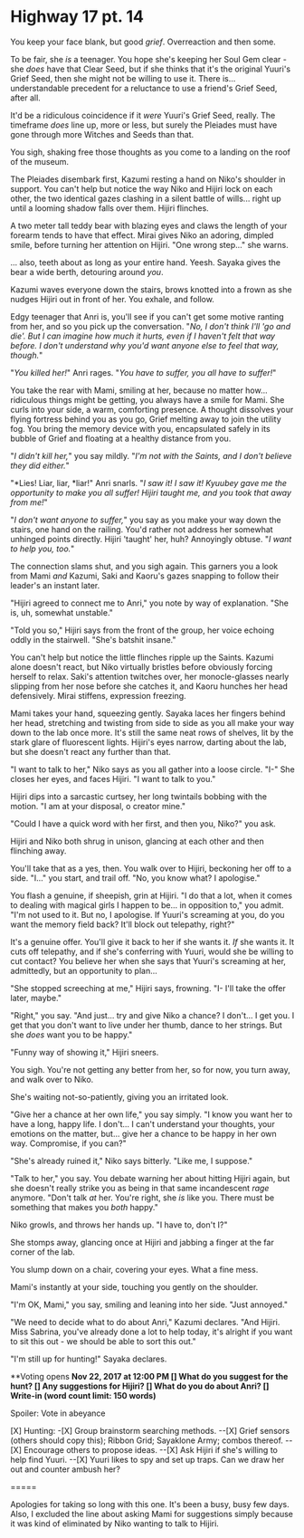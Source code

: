 # Highway 17 pt. 14

You keep your face blank, but good *grief*. Overreaction and then some.

To be fair, she *is* a teenager. You hope she's keeping her Soul Gem clear - she *does* have that Clear Seed, but if she thinks that it's the original Yuuri's Grief Seed, then she might not be willing to use it. There is... understandable precedent for a reluctance to use a friend's Grief Seed, after all.

It'd be a ridiculous coincidence if it *were* Yuuri's Grief Seed, really. The timeframe *does* line up, more or less, but surely the Pleiades must have gone through more Witches and Seeds than that.

You sigh, shaking free those thoughts as you come to a landing on the roof of the museum.

The Pleiades disembark first, Kazumi resting a hand on Niko's shoulder in support. You can't help but notice the way Niko and Hijiri lock on each other, the two identical gazes clashing in a silent battle of wills... right up until a looming shadow falls over them. Hijiri flinches.

A two meter tall teddy bear with blazing eyes and claws the length of your forearm tends to have that effect. Mirai gives Niko an adoring, dimpled smile, before turning her attention on Hijiri. "One wrong step..." she warns.

... also, teeth about as long as your entire hand. Yeesh. Sayaka gives the bear a wide berth, detouring around *you*.

Kazumi waves everyone down the stairs, brows knotted into a frown as she nudges Hijiri out in front of her. You exhale, and follow.

Edgy teenager that Anri is, you'll see if you can't get some motive ranting from her, and so you pick up the conversation. "*No, I don't think I'll 'go and die'. But I can imagine how much it hurts, even if I haven't felt that way before. I don't understand why you'd want anyone else to feel that way, though.*"

"*You *killed* her!*" Anri rages. "*You have to suffer, you *all* have to suffer!*"

You take the rear with Mami, smiling at her, because no matter how\... ridiculous things might be getting, you always have a smile for Mami. She curls into your side, a warm, comforting presence. A thought dissolves your flying fortress behind you as you go, Grief melting away to join the utility fog. You bring the memory device with you, encapsulated safely in its bubble of Grief and floating at a healthy distance from you.

"*I didn't kill her,*" you say mildly. "*I'm not with the Saints, and I don't believe they did either.*"

"\*Lies! Liar, liar, \*liar!" Anri snarls. "*I saw it! I *saw* it! Kyuubey gave me the opportunity to make you all *suffer*! Hijiri taught me, and you took that away from me!*"

"*I don't want anyone to suffer,*" you say as you make your way down the stairs, one hand on the railing. You'd rather not address her somewhat unhinged points directly. Hijiri 'taught' her, huh? Annoyingly obtuse. "*I want to help you, too.*"

The connection slams shut, and you sigh again. This garners you a look from Mami *and* Kazumi, Saki and Kaoru's gazes snapping to follow their leader's an instant later.

"Hijiri agreed to connect me to Anri," you note by way of explanation. "She is, uh, somewhat unstable."

"Told you so," Hijiri says from the front of the group, her voice echoing oddly in the stairwell. "She's batshit insane."

You can't help but notice the little flinches ripple up the Saints. Kazumi alone doesn't react, but Niko virtually bristles before obviously forcing herself to relax. Saki's attention twitches over, her monocle-glasses nearly slipping from her nose before she catches it, and Kaoru hunches her head defensively. Mirai stiffens, expression freezing.

Mami takes your hand, squeezing gently. Sayaka laces her fingers behind her head, stretching and twisting from side to side as you all make your way down to the lab once more. It's still the same neat rows of shelves, lit by the stark glare of fluorescent lights. Hijiri's eyes narrow, darting about the lab, but she doesn't react any further than that.

"I want to talk to her," Niko says as you all gather into a loose circle. "I-" She closes her eyes, and faces Hijiri. "I want to talk to you."

Hijiri dips into a sarcastic curtsey, her long twintails bobbing with the motion. "I am at your disposal, o creator mine."

"Could I have a quick word with her first, and then you, Niko?" you ask.

Hijiri and Niko both shrug in unison, glancing at each other and then flinching away.

You'll take that as a yes, then. You walk over to Hijiri, beckoning her off to a side. "I..." you start, and trail off. "No, you know what? I apologise."

You flash a genuine, if sheepish, grin at Hijiri. "I do that a lot, when it comes to dealing with magical girls I happen to be... in opposition to," you admit. "I'm not used to it. But no, I apologise. If Yuuri's screaming at you, do you want the memory field back? It'll block out telepathy, right?"

It's a genuine offer. You'll give it back to her if she wants it. *If* she wants it. It cuts off telepathy, and if she's conferring with Yuuri, would she be willing to cut contact? You believe her when she says that Yuuri's screaming at her, admittedly, but an opportunity to plan...

"She stopped screeching at me," Hijiri says, frowning. "I- I'll take the offer later, maybe."

"Right," you say. "And just... try and give Niko a chance? I don't... I get you. I get that you don't want to live under her thumb, dance to her strings. But she *does* want you to be happy."

"Funny way of showing it," Hijiri sneers.

You sigh. You're not getting any better from her, so for now, you turn away, and walk over to Niko.

She's waiting not-so-patiently, giving you an irritated look.

"Give her a chance at her own life," you say simply. "I know you want her to have a long, happy life. I don't... I can't understand your thoughts, your emotions on the matter, but... give her a chance to be happy in her own way. Compromise, if you can?"

"She's already ruined it," Niko says bitterly. "Like me, I suppose."

"Talk to her," you say. You debate warning her about hitting Hijiri again, but she doesn't really strike you as being in that same incandescent *rage* anymore. "Don't talk *at* her. You're right, she *is* like you. There must be something that makes you *both* happy."

Niko growls, and throws her hands up. "I have to, don't I?"

She stomps away, glancing once at Hijiri and jabbing a finger at the far corner of the lab.

You slump down on a chair, covering your eyes. What a fine mess.

Mami's instantly at your side, touching you gently on the shoulder.

"I'm OK, Mami," you say, smiling and leaning into her side. "Just annoyed."

"We need to decide what to do about Anri," Kazumi declares. "And Hijiri. Miss Sabrina, you've already done a lot to help today, it's alright if you want to sit this out - we should be able to sort this out."

"I'm still up for hunting!" Sayaka declares.

\*\*Voting opens **Nov 22, 2017 at 12:00 PM
\[] What do you suggest for the hunt?
\[] Any suggestions for Hijiri?
\[] What do you do about Anri?
\[] Write-in (word count limit: 150 words)**

Spoiler: Vote in abeyance

\[X] Hunting:
\-\[X] Group brainstorm searching methods.
\--\[X] Grief sensors (others should copy this); Ribbon Grid; Sayaklone Army; combos thereof.
\--\[X] Encourage others to propose ideas.
\--\[X] Ask Hijiri if she's willing to help find Yuuri.
\--\[X] Yuuri likes to spy and set up traps. Can we draw her out and counter ambush her?

\=====​

Apologies for taking so long with this one. It's been a busy, busy few days. Also, I excluded the line about asking Mami for suggestions simply because it was kind of eliminated by Niko wanting to talk to Hijiri.
